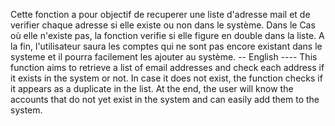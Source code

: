Cette fonction a pour objectif de recuperer une liste d'adresse mail et de verifier chaque adresse si elle existe ou non dans le système. Dans le Cas où elle n'existe pas, la fonction verifie si elle figure en double dans la liste. A la fin, l'utilisateur saura les comptes
	qui ne sont pas encore existant dans le systeme et il pourra facilement les ajouter au système.
 -- English ----
	This function aims to retrieve a list of email addresses and check each address if it exists in the system or not. 
	In case it does not exist, the function checks if it appears as a duplicate in the list. At the end, 
	the user will know the accounts that do not yet exist in the system and can easily add them to the system.
